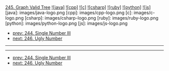 [245. Graph Valid Tree](https://leetcode.com/problems/graph-valid-tree/)
[![java]](https://github.com/leetcode-study-group/leetcode-java-solutions/blob/master/245-graph-valid-tree.md)
[![cpp]](https://github.com/leetcode-study-group/leetcode-cpp-solutions/blob/master/245-graph-valid-tree.md)
[![c]](https://github.com/leetcode-study-group/leetcode-c-solutions/blob/master/245-graph-valid-tree.md)
[![csharp]](https://github.com/leetcode-study-group/leetcode-csharp-solutions/blob/master/245-graph-valid-tree.md)
[![ruby]](https://github.com/leetcode-study-group/leetcode-ruby-solutions/blob/master/245-graph-valid-tree.md)
[![python]](https://github.com/leetcode-study-group/leetcode-python-solutions/blob/master/245-graph-valid-tree.md)
[![js]](https://github.com/leetcode-study-group/leetcode-js-solutions/blob/master/245-graph-valid-tree.md)
[java]: images/java-logo.png
[cpp]: images/cpp-logo.png
[c]: images/c-logo.png
[csharp]: images/csharp-logo.png
[ruby]: images/ruby-logo.png
[python]: images/python-logo.png
[js]: images/js-logo.png

- [prev: 244. Single Number III](244-single-number-iii.md)
- [next: 246. Ugly Number](246-ugly-number.md)

---


---

- [prev: 244. Single Number III](244-single-number-iii.md)
- [next: 246. Ugly Number](246-ugly-number.md)
